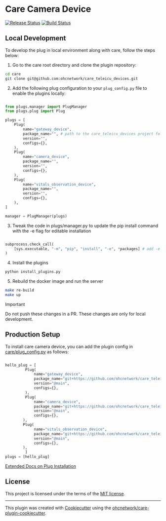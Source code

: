 # Care Camera Device

[![Release Status](https://img.shields.io/pypi/v/care_hello.svg)](https://pypi.python.org/pypi/care_hello)
[![Build Status](https://github.com/ohcnetwork/care_hello/actions/workflows/build.yaml/badge.svg)](https://github.com/ohcnetwork/care_hello/actions/workflows/build.yaml)

## Local Development

To develop the plug in local environment along with care, follow the steps below:

1. Go to the care root directory and clone the plugin repository:

```bash
cd care
git clone git@github.com:ohcnetwork/care_teleicu_devices.git
```

2. Add the following plug configuration to your `plug_config.py` file to enable the plugins locally:

```python

from plugs.manager import PlugManager
from plugs.plug import Plug

plugs = [
    Plug(
        name="gateway_device",
        package_name="", # path to the care_teleicu_devices project folder
        version="",
        configs={},
    ),
    Plug(
        name="camera_device",
        package_name="",
        version="",
        configs={},
    ),
    Plug(
        name="vitals_observation_device",
        package_name="",
        version="",
        configs={},
    ),
]

manager = PlugManager(plugs)

```

3. Tweak the code in plugs/manager.py to update the pip install command with the -e flag for editable installation

```python

subprocess.check_call(
    [sys.executable, "-m", "pip", "install", "-e", *packages] # add -e flag to install in editable mode
)

```

4. Install the plugins

```bash
python install_plugins.py
```

5. Rebuild the docker image and run the server

```bash
make re-build
make up
```

> [!IMPORTANT]
> Do not push these changes in a PR. These changes are only for local development.

## Production Setup

To install care camera device, you can add the plugin config in [care/plug_config.py](https://github.com/ohcnetwork/care/blob/develop/plug_config.py) as follows:

```python

hello_plug = [
         Plug(
             name="gateway_device",
             package_name="git+https://github.com/ohcnetwork/care_teleicu_devices",
             version="@main",
             configs={},
         ),
         Plug(
             name="camera_device",
             package_name="git+https://github.com/ohcnetwork/care_teleicu_devices",
             version="@main",
             configs={},
        ),
        Plug(
             name="vitals_observation_device",
             package_name="git+https://github.com/ohcnetwork/care_teleicu_devices",
             version="@main",
             configs={},
        ),
         ]
plugs = [hello_plug]

```

[Extended Docs on Plug Installation](https://care-be-docs.ohc.network/pluggable-apps/configuration.html)

## License

This project is licensed under the terms of the [MIT license](LICENSE).

---

This plugin was created with [Cookiecutter](https://github.com/audreyr/cookiecutter) using the [ohcnetwork/care-plugin-cookiecutter](https://github.com/ohcnetwork/care-plugin-cookiecutter).

```

```
